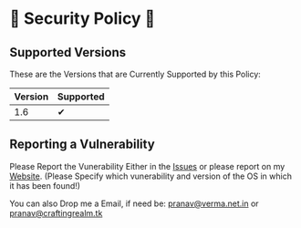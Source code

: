 # 🔐 Security Policy 🔐

## Supported Versions

These are the Versions that are Currently Supported by this Policy:

| Version | Supported          |
| ------- | ------------------ |
| 1.6     | ✔ |

## Reporting a Vulnerability

Please Report the Vunerability Either in the [Issues](https://github.com/PranavVerma-droid/InfinityX-OS/issues) or please report on my [Website](https://web.craftingrealm.tk). (Please Specify which vunerability and version of the OS in which it has been found!)

You can also Drop me a Email, if need be: pranav@verma.net.in or pranav@craftingrealm.tk

